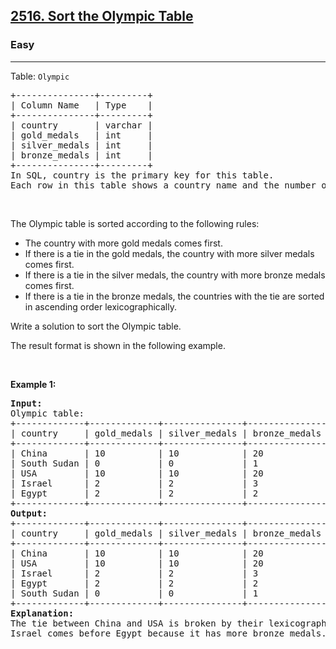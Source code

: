 <h2><a href="https://leetcode.com/problems/choose-edges-to-maximize-score-in-a-tree/">2516. Sort the Olympic Table</a></h2><h3>Easy</h3><hr><p>Table: <code>Olympic</code></p>

<pre>
+---------------+---------+
| Column Name   | Type    |
+---------------+---------+
| country       | varchar |
| gold_medals   | int     |
| silver_medals | int     |
| bronze_medals | int     |
+---------------+---------+
In SQL, country is the primary key for this table.
Each row in this table shows a country name and the number of gold, silver, and bronze medals it won in the Olympic games.
</pre>

<p>&nbsp;</p>

<p>The Olympic table is sorted according to the following rules:</p>

<ul>
	<li>The country with more gold medals comes first.</li>
	<li>If there is a tie in the gold medals, the country with more silver medals comes first.</li>
	<li>If there is a tie in the silver medals, the country with more bronze medals comes first.</li>
	<li>If there is a tie in the bronze medals, the countries with the tie are sorted in ascending order lexicographically.</li>
</ul>

<p>Write a solution to sort the Olympic table.</p>

<p>The result format is shown in the following example.</p>

<p>&nbsp;</p>
<p><strong class="example">Example 1:</strong></p>

<pre>
<strong>Input:</strong> 
Olympic table:
+-------------+-------------+---------------+---------------+
| country     | gold_medals | silver_medals | bronze_medals |
+-------------+-------------+---------------+---------------+
| China       | 10          | 10            | 20            |
| South Sudan | 0           | 0             | 1             |
| USA         | 10          | 10            | 20            |
| Israel      | 2           | 2             | 3             |
| Egypt       | 2           | 2             | 2             |
+-------------+-------------+---------------+---------------+
<strong>Output:</strong> 
+-------------+-------------+---------------+---------------+
| country     | gold_medals | silver_medals | bronze_medals |
+-------------+-------------+---------------+---------------+
| China       | 10          | 10            | 20            |
| USA         | 10          | 10            | 20            |
| Israel      | 2           | 2             | 3             |
| Egypt       | 2           | 2             | 2             |
| South Sudan | 0           | 0             | 1             |
+-------------+-------------+---------------+---------------+
<strong>Explanation:</strong> 
The tie between China and USA is broken by their lexicographical names. Since &quot;China&quot; is lexicographically smaller than &quot;USA&quot;, it comes first.
Israel comes before Egypt because it has more bronze medals.
</pre>
